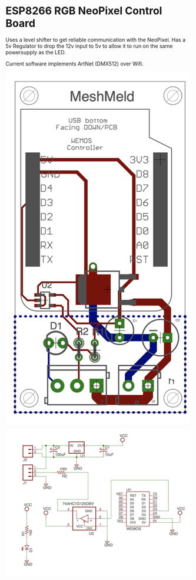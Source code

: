 # ESP8266 RGB NeoPixel Control Board

Uses a level shifter to get reliable communication with the NeoPixel. Has a 5v Regulator to drop the 12v input to 5v to allow it to run on the same powersupply as the LED.

Current software implements ArtNet (DMX512) over Wifi.

![board](https://raw.githubusercontent.com/infamy/esp8266_rgb/master/img/board.png)

![sch](https://raw.githubusercontent.com/infamy/esp8266_rgb/master/img/sch.png)
